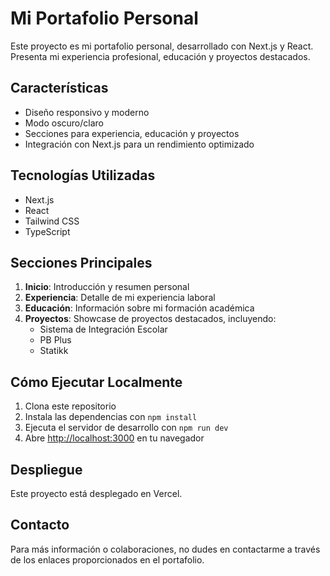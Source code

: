 # Mi Portafolio Personal

Este proyecto es mi portafolio personal, desarrollado con Next.js y React. Presenta mi experiencia profesional, educación y proyectos destacados.

## Características

- Diseño responsivo y moderno
- Modo oscuro/claro
- Secciones para experiencia, educación y proyectos
- Integración con Next.js para un rendimiento optimizado

## Tecnologías Utilizadas

- Next.js
- React
- Tailwind CSS
- TypeScript

## Secciones Principales

1. **Inicio**: Introducción y resumen personal
2. **Experiencia**: Detalle de mi experiencia laboral
3. **Educación**: Información sobre mi formación académica
4. **Proyectos**: Showcase de proyectos destacados, incluyendo:
   - Sistema de Integración Escolar
   - PB Plus
   - Statikk

## Cómo Ejecutar Localmente

1. Clona este repositorio
2. Instala las dependencias con `npm install`
3. Ejecuta el servidor de desarrollo con `npm run dev`
4. Abre [http://localhost:3000](http://localhost:3000) en tu navegador

## Despliegue

Este proyecto está desplegado en Vercel.

## Contacto

Para más información o colaboraciones, no dudes en contactarme a través de los enlaces proporcionados en el portafolio.
